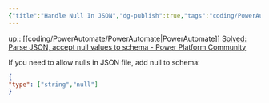 ```yaml
---
{"title":"Handle Null In JSON","dg-publish":true,"tags":"coding/PowerAutomate","language":"en","permalink":"/coding/power-automate/handle-null-in-json/","dgPassFrontmatter":true}
---
```


up:: [[coding/PowerAutomate/PowerAutomate\|PowerAutomate]]
[Solved: Parse JSON, accept null values to schema - Power Platform Community](https://powerusers.microsoft.com/t5/General-Power-Automate/Parse-JSON-accept-null-values-to-schema/td-p/1483701)

If you need to allow nulls in JSON file, add null to schema:

```json
{
"type": ["string","null"]
}
```
